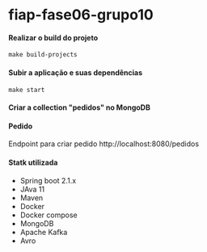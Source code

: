 # fiap-fase06-grupo10

#### Realizar o build do projeto

```make build-projects```

#### Subir a aplicação e suas dependências

```make start```

#### Criar a collection "pedidos" no MongoDB

#### Pedido

Endpoint para criar pedido http://localhost:8080/pedidos

#### Statk utilizada

- Spring boot 2.1.x
- JAva 11
- Maven
- Docker
- Docker compose
- MongoDB
- Apache Kafka
- Avro
